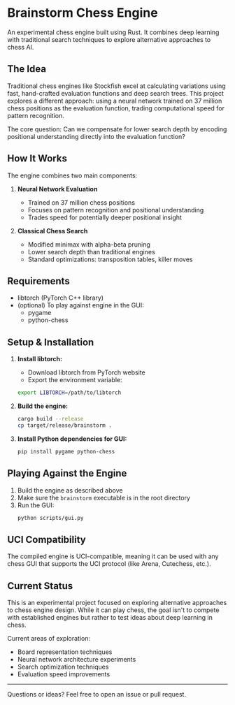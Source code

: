 # Brainstorm Chess Engine

An experimental chess engine built using Rust. It combines deep learning with traditional search techniques to explore alternative approaches to chess AI.

## The Idea

Traditional chess engines like Stockfish excel at calculating variations using fast, hand-crafted evaluation functions and deep search trees. This project explores a different approach: using a neural network trained on 37 million chess positions as the evaluation function, trading computational speed for pattern recognition.

The core question: Can we compensate for lower search depth by encoding positional understanding directly into the evaluation function?

## How It Works

The engine combines two main components:

1. **Neural Network Evaluation**
   - Trained on 37 million chess positions
   - Focuses on pattern recognition and positional understanding
   - Trades speed for potentially deeper positional insight

2. **Classical Chess Search**
   - Modified minimax with alpha-beta pruning
   - Lower search depth than traditional engines
   - Standard optimizations: transposition tables, killer moves

## Requirements
- libtorch (PyTorch C++ library)
- (optional) To play against engine in the GUI:
  - pygame
  - python-chess

## Setup & Installation

1. **Install libtorch:**
   - Download libtorch from PyTorch website
   - Export the environment variable:
   ```bash
   export LIBTORCH=/path/to/libtorch
   ```

2. **Build the engine:**
   ```bash
   cargo build --release
   cp target/release/brainstorm .
   ```

3. **Install Python dependencies for GUI:**
   ```bash
   pip install pygame python-chess
   ```

## Playing Against the Engine

1. Build the engine as described above
2. Make sure the `brainstorm` executable is in the root directory
3. Run the GUI:
   ```bash
   python scripts/gui.py
   ```

## UCI Compatibility

The compiled engine is UCI-compatible, meaning it can be used with any chess GUI that supports the UCI protocol (like Arena, Cutechess, etc.).

## Current Status

This is an experimental project focused on exploring alternative approaches to chess engine design. While it can play chess, the goal isn't to compete with established engines but rather to test ideas about deep learning in chess.

Current areas of exploration:
- Board representation techniques
- Neural network architecture experiments
- Search optimization techniques
- Evaluation speed improvements

---

Questions or ideas? Feel free to open an issue or pull request.
